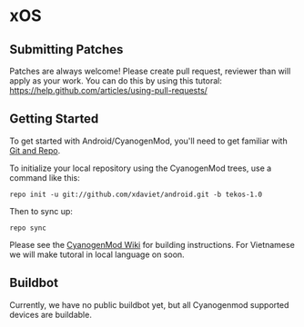 xOS
===========

Submitting Patches
------------------
Patches are always welcome! Please create pull request, reviewer than will apply as your work.
You can do this by using this tutoral:
https://help.github.com/articles/using-pull-requests/


Getting Started
---------------

To get started with Android/CyanogenMod, you'll need to get
familiar with [Git and Repo](http://source.android.com/source/using-repo.html).

To initialize your local repository using the CyanogenMod trees, use a command like this:

    repo init -u git://github.com/xdaviet/android.git -b tekos-1.0

Then to sync up:

    repo sync

Please see the [CyanogenMod Wiki](http://wiki.cyanogenmod.org/) for building instructions.
For Vietnamese we will make tutoral in local language on soon.


Buildbot
--------

Currently, we have no public buildbot yet, but all Cyanogenmod supported devices are buildable.
